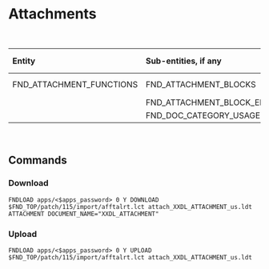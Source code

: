 # Attachments

<br>

| Entity                   | Sub-entities, if any          |   #   | Download Parameters   |
| :----                    | :--------                     | :--:  | :----   |
| FND_ATTACHMENT_FUNCTIONS | FND_ATTACHMENT_BLOCKS         | 1  | APPLICATION_ SHORT_NAME      |
|                          | FND_ATTACHMENT_BLOCK_ENTITIES | 2  | FUNCTION_NAME      |
|                          | FND_DOC_CATEGORY_USAGES       | 3  | FUNCTION_TYPE      |

<br>

## Commands

### Download 

```
FNDLOAD apps/<$apps_password> 0 Y DOWNLOAD $FND_TOP/patch/115/import/afftalrt.lct attach_XXDL_ATTACHMENT_us.ldt ATTACHMENT DOCUMENT_NAME="XXDL_ATTACHMENT"
```

### Upload

```
FNDLOAD apps/<$apps_password> 0 Y UPLOAD $FND_TOP/patch/115/import/afftalrt.lct attach_XXDL_ATTACHMENT_us.ldt
```

<br>
